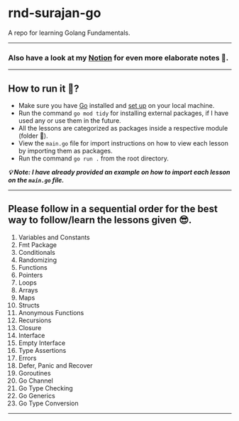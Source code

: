 # rnd-surajan-go
A repo for learning Golang Fundamentals.

---

### Also have a look at my [Notion](https://www.notion.so/Go-Lang-2806da680b1e4c1c865069cba372ef18?pvs=4) for even more elaborate notes 📝.

---

## How to run it 🤔?
- Make sure you have [Go](https://go.dev/doc/install) installed and [set up](https://go.dev/doc/tutorial/getting-started) on your local machine.
- Run the command `go mod tidy` for installing external packages, if I have used any or use them in the future.
- All the lessons are categorized as packages inside a respective module (folder 📁). 
- View the `main.go` file for import instructions on how to view each lesson by importing them as packages.
- Run the command `go run .` from the root directory.

**_💡 Note: I have already provided an example on how to import each lesson on the `main.go` file._**

---

## Please follow in a sequential order for the best way to follow/learn the lessons given 😎.
1. Variables and Constants
2. Fmt Package
3. Conditionals
4. Randomizing
5. Functions
6. Pointers
7. Loops
8. Arrays
9. Maps
10. Structs
11. Anonymous Functions
12. Recursions
13. Closure
14. Interface
15. Empty Interface
16. Type Assertions
17. Errors
18. Defer, Panic and Recover
19. Goroutines
20. Go Channel
21. Go Type Checking
22. Go Generics
23. Go Type Conversion

---


